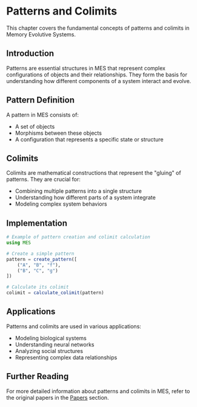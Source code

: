 # Patterns and Colimits

This chapter covers the fundamental concepts of patterns and colimits in Memory Evolutive Systems.

## Introduction

Patterns are essential structures in MES that represent complex configurations of objects and their relationships. They form the basis for understanding how different components of a system interact and evolve.

## Pattern Definition

A pattern in MES consists of:
- A set of objects
- Morphisms between these objects
- A configuration that represents a specific state or structure

## Colimits

Colimits are mathematical constructions that represent the "gluing" of patterns. They are crucial for:
- Combining multiple patterns into a single structure
- Understanding how different parts of a system integrate
- Modeling complex system behaviors

## Implementation

```julia
# Example of pattern creation and colimit calculation
using MES

# Create a simple pattern
pattern = create_pattern([
    ("A", "B", "f"),
    ("B", "C", "g")
])

# Calculate its colimit
colimit = calculate_colimit(pattern)
```

## Applications

Patterns and colimits are used in various applications:
- Modeling biological systems
- Understanding neural networks
- Analyzing social structures
- Representing complex data relationships

## Further Reading

For more detailed information about patterns and colimits in MES, refer to the original papers in the [Papers](../papers/mes/mes-summary.md) section. 